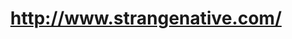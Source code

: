 ---
layout: post
title: http://www.strangenative.com/
image: strangenative.com-2011-09-27-clipped.png
---